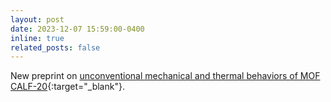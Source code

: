 ```yaml
---
layout: post
date: 2023-12-07 15:59:00-0400
inline: true
related_posts: false
---
```


New preprint on [unconventional mechanical and thermal behaviors of MOF CALF-20](https://arxiv.org/abs/2312.04116){:target="_blank"}.
